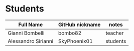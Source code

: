 # Students

| Full Name | GitHub nickname | notes |
| --------- | --------------- | ----- |
| Gianni Bombelli | bombo82 |  teacher |
| Alessandro Sirianni| SkyPhoenix01 | students |
